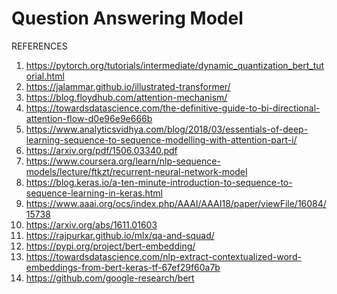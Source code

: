 # Question Answering Model
REFERENCES
1)	https://pytorch.org/tutorials/intermediate/dynamic_quantization_bert_tutorial.html 
2)	https://jalammar.github.io/illustrated-transformer/ 
3)	https://blog.floydhub.com/attention-mechanism/ 
4)	https://towardsdatascience.com/the-definitive-guide-to-bi-directional-attention-flow-d0e96e9e666b 
5)	https://www.analyticsvidhya.com/blog/2018/03/essentials-of-deep-learning-sequence-to-sequence-modelling-with-attention-part-i/
6)	https://arxiv.org/pdf/1506.03340.pdf
7)	https://www.coursera.org/learn/nlp-sequence-models/lecture/ftkzt/recurrent-neural-network-model
8)	https://blog.keras.io/a-ten-minute-introduction-to-sequence-to-sequence-learning-in-keras.html
9)	https://www.aaai.org/ocs/index.php/AAAI/AAAI18/paper/viewFile/16084/15738
10)	https://arxiv.org/abs/1611.01603
11)	https://rajpurkar.github.io/mlx/qa-and-squad/
12)	https://pypi.org/project/bert-embedding/
13)	https://towardsdatascience.com/nlp-extract-contextualized-word-embeddings-from-bert-keras-tf-67ef29f60a7b
14)	https://github.com/google-research/bert

